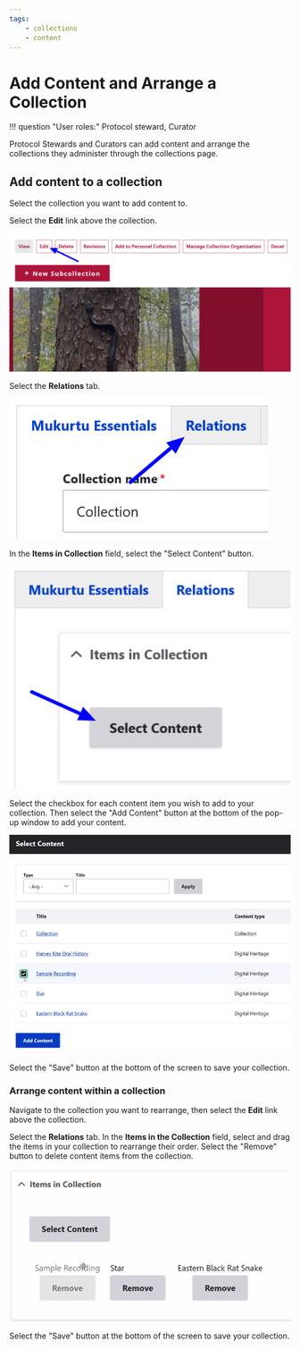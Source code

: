 ```yaml
---
tags:
    - collections
    - content
---
```


# Add Content and Arrange a Collection

!!! question "User roles:" 
    Protocol steward, Curator
    
Protocol Stewards and Curators can add content and arrange the collections they administer through the collections page. 

## Add content to a collection

Select the collection you want to add content to. 

Select the **Edit** link above the collection. 

![Select the edit button](../_embeds/collections_addcontent1.png)

Select the **Relations** tab.

![Select the relations tab](../_embeds/collections_addcontent2.png)

In the **Items in Collection** field, select the "Select Content" button.

![Select the select content button](../_embeds/collections_addcontent3.png)

Select the checkbox for each content item you wish to add to your collection. Then select the "Add Content" button at the bottom of the pop-up window to add your content.

![Select content to add to your collection.](../_embeds/selectcollectioncontentGIF1.gif)

Select the "Save" button at the bottom of the screen to save your collection.

### Arrange content within a collection

Navigate to the collection you want to rearrange, then select the **Edit** link above the collection.

Select the **Relations** tab. In the **Items in the Collection** field, select and drag the items in your collection to rearrange their order. Select the "Remove" button to delete content items from the collection.

![Arrange content within a collection](../_embeds/selectcollectioncontentGIF2.gif)

Select the "Save" button at the bottom of the screen to save your collection.
